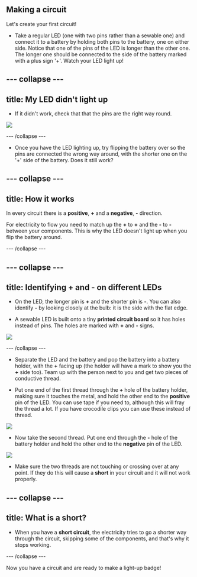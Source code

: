 ## Making a circuit

Let's create your first circuit! 

+ Take a regular LED (one with two pins rather than a sewable one) and connect it to a battery by holding both pins to the battery, one on either side. Notice that one of the pins of the LED is longer than the other one. The longer one should be connected to the side of the battery marked with a plus sign '+'. Watch your LED light up!

--- collapse ---
---
title: My LED didn't light up
---

+ If it didn't work, check that that the pins are the right way round. 

![](/images/led_battery_140_291_650.png) 

--- /collapse ---
 
+ Once you have the LED lighting up, try flipping the battery over so the pins are connected the wrong way around, with the shorter one on the '+' side of the battery. Does it still work?

--- collapse ---
---
title: How it works
---

In every circuit there is a **positive**, **+** and a **negative**, **-** direction. 

For electricity to flow you need to match up the **+** to **+** and the **-** to **-** between your components. This is why the LED doesn't light up when you flip the battery around.

--- /collapse ---

--- collapse ---
---
title: Identifying + and - on different LEDs
---

+ On the LED, the longer pin is **+** and the shorter pin is **-**. You can also identify **-** by looking closely at the bulb: it is the side with the flat edge.
 
+ A sewable LED is built onto a tiny **printed circuit board** so it has holes instead of pins. The holes are marked with **+** and **-** signs. 

![](/images/LEDs_pos_neg_100_650.png)

--- /collapse ---

+ Separate the LED and the battery and pop the battery into a battery holder, with the **+** facing up (the holder will have a mark to show you the **+** side too). Team up with the person next to you and get two pieces of conductive thread.

+ Put one end of the first thread through the **+** hole of the battery holder, making sure it touches the metal, and hold the other end to the **positive** pin of the LED. You can use tape if you need to, although this will fray the thread a lot. If you have crocodile clips you can use these instead of thread. 

![](/images/circuit_thread_pos_100_191_650.png) 

+ Now take the second thread. Put one end through the **-** hole of the battery holder and hold the other end to the **negative** pin of the LED. 

![](/images/circuit_thread_complete_150_199_650.png) 

+ Make sure the two threads are not touching or crossing over at any point. If they do this will cause a **short** in your circuit and it will not work properly.

--- collapse ---
---
title: What is a short?
---

+ When you have a **short circuit**, the electricity tries to go a shorter way through the circuit, skipping some of the components, and that's why it stops working.

--- /collapse ---

Now you have a circuit and are ready to make a light-up badge!